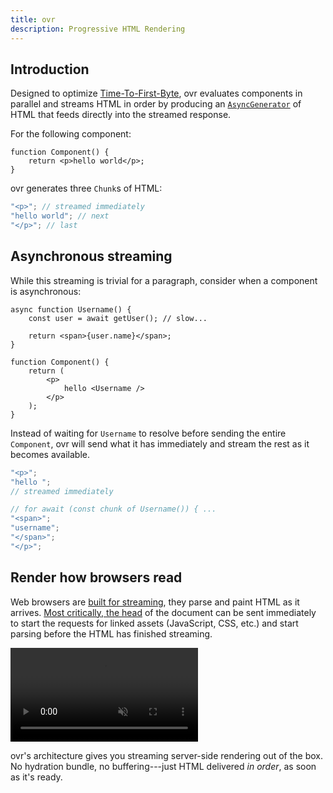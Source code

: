```yaml
---
title: ovr
description: Progressive HTML Rendering
---
```


## Introduction

Designed to optimize [Time-To-First-Byte](https://web.dev/articles/ttfb#what_is_ttfb), ovr evaluates components in parallel and streams HTML in order by producing an [`AsyncGenerator`](https://developer.mozilla.org/en-US/docs/Web/JavaScript/Reference/Global_Objects/AsyncGenerator) of HTML that feeds directly into the streamed response.

For the following component:

```tsx
function Component() {
	return <p>hello world</p>;
}
```

ovr generates three `Chunk`s of HTML:

```ts
"<p>"; // streamed immediately
"hello world"; // next
"</p>"; // last
```

## Asynchronous streaming

While this streaming is trivial for a paragraph, consider when a component is asynchronous:

```tsx
async function Username() {
	const user = await getUser(); // slow...

	return <span>{user.name}</span>;
}

function Component() {
	return (
		<p>
			hello <Username />
		</p>
	);
}
```

Instead of waiting for `Username` to resolve before sending the entire `Component`, ovr will send what it has immediately and stream the rest as it becomes available.

```ts
"<p>";
"hello ";
// streamed immediately

// for await (const chunk of Username()) { ...
"<span>";
"username";
"</span>";
"</p>";
```

## Render how browsers read

Web browsers are [built for streaming](https://developer.mozilla.org/en-US/docs/Web/Performance/Guides/How_browsers_work#parsing), they parse and paint HTML as it arrives. [Most critically, the head](https://web.dev/learn/performance/understanding-the-critical-path#what_resources_are_on_the_critical_rendering_path) of the document can be sent immediately to start the requests for linked assets (JavaScript, CSS, etc.) and start parsing before the HTML has finished streaming.

<video aria-label="A video showing the network waterfall of a website loading. The HTML head element is streamed immediately, allowing JavaScript and CSS files to download while the rest of the HTML body streams in simultaneously." src="https://zsbsjhwuth2a2ck8.public.blob.vercel-storage.com/html-streaming-network-Owka5ZckQQIo791h0LQ771O5ZZV3Wb.mp4" autoplay loop muted loading="lazy" playsinline></video>

ovr's architecture gives you streaming server-side rendering out of the box. No hydration bundle, no buffering---just HTML delivered _in order_, as soon as it's ready.
